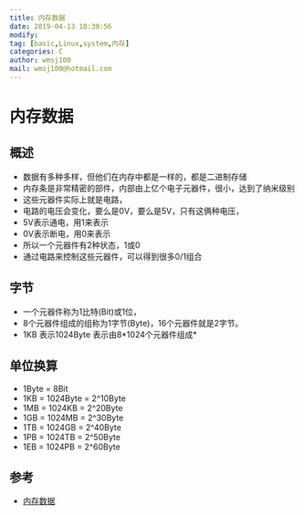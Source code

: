 ```yaml
---
title: 内存数据
date: 2019-04-13 10:39:56	
modify: 
tag: [basic,Linux,system,内存]
categories: C 
author: wmsj100
mail: wmsj100@hotmail.com
---
```


# 内存数据

## 概述
- 数据有多种多样，但他们在内存中都是一样的，都是二进制存储
- 内存条是非常精密的部件，内部由上亿个电子元器件，很小，达到了纳米级别
- 这些元器件实际上就是电路，
- 电路的电压会变化，要么是0V，要么是5V，只有这俩种电压，
- 5V表示通电，用1来表示
- 0V表示断电，用0来表示
- 所以一个元器件有2种状态，1或0
- 通过电路来控制这些元器件，可以得到很多0/1组合

## 字节
- 一个元器件称为1比特(Bit)或1位，
- 8个元器件组成的组称为1字节(Byte)，16个元器件就是2字节。
- 1KB 表示1024Byte 表示由8*1024个元器件组成\*

## 单位换算
- 1Byte = 8Bit
- 1KB = 1024Byte = 2^10Byte
- 1MB = 1024KB = 2^20Byte
- 1GB = 1024MB = 2^30Byte
- 1TB = 1024GB = 2^40Byte
- 1PB = 1024TB = 2^50Byte
- 1EB = 1024PB = 2^60Byte

## 参考
- [内存数据](http://c.biancheng.net/cpp/html/3413.html)
